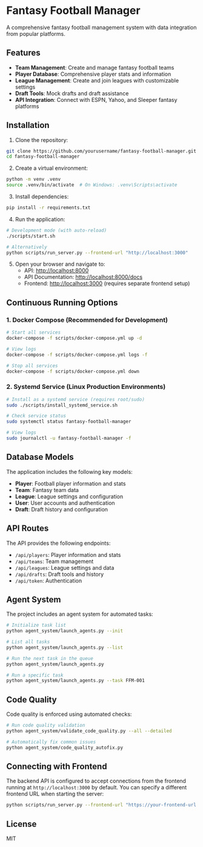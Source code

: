 # Fantasy Football Manager

A comprehensive fantasy football management system with data integration from popular platforms.

## Features

- **Team Management**: Create and manage fantasy football teams
- **Player Database**: Comprehensive player stats and information
- **League Management**: Create and join leagues with customizable settings
- **Draft Tools**: Mock drafts and draft assistance
- **API Integration**: Connect with ESPN, Yahoo, and Sleeper fantasy platforms

## Installation

1. Clone the repository:
```bash
git clone https://github.com/yourusername/fantasy-football-manager.git
cd fantasy-football-manager
```

2. Create a virtual environment:
```bash
python -m venv .venv
source .venv/bin/activate  # On Windows: .venv\Scripts\activate
```

3. Install dependencies:
```bash
pip install -r requirements.txt
```

4. Run the application:
```bash
# Development mode (with auto-reload)
./scripts/start.sh

# Alternatively
python scripts/run_server.py --frontend-url "http://localhost:3000"
```

5. Open your browser and navigate to:
   - API: [http://localhost:8000](http://localhost:8000)
   - API Documentation: [http://localhost:8000/docs](http://localhost:8000/docs)
   - Frontend: [http://localhost:3000](http://localhost:3000) (requires separate frontend setup)

## Continuous Running Options

### 1. Docker Compose (Recommended for Development)

```bash
# Start all services
docker-compose -f scripts/docker-compose.yml up -d

# View logs
docker-compose -f scripts/docker-compose.yml logs -f

# Stop all services
docker-compose -f scripts/docker-compose.yml down
```

### 2. Systemd Service (Linux Production Environments)

```bash
# Install as a systemd service (requires root/sudo)
sudo ./scripts/install_systemd_service.sh

# Check service status
sudo systemctl status fantasy-football-manager

# View logs
sudo journalctl -u fantasy-football-manager -f
```

## Database Models

The application includes the following key models:

- **Player**: Football player information and stats
- **Team**: Fantasy team data
- **League**: League settings and configuration
- **User**: User accounts and authentication
- **Draft**: Draft history and configuration

## API Routes

The API provides the following endpoints:

- `/api/players`: Player information and stats
- `/api/teams`: Team management
- `/api/leagues`: League settings and data
- `/api/drafts`: Draft tools and history
- `/api/token`: Authentication

## Agent System

The project includes an agent system for automated tasks:

```bash
# Initialize task list
python agent_system/launch_agents.py --init

# List all tasks
python agent_system/launch_agents.py --list

# Run the next task in the queue
python agent_system/launch_agents.py

# Run a specific task
python agent_system/launch_agents.py --task FFM-001
```

## Code Quality

Code quality is enforced using automated checks:

```bash
# Run code quality validation
python agent_system/validate_code_quality.py --all --detailed

# Automatically fix common issues
python agent_system/code_quality_autofix.py
```

## Connecting with Frontend

The backend API is configured to accept connections from the frontend running at `http://localhost:3000` by default. You can specify a different frontend URL when starting the server:

```bash
python scripts/run_server.py --frontend-url "https://your-frontend-url.com"
```

## License

MIT 